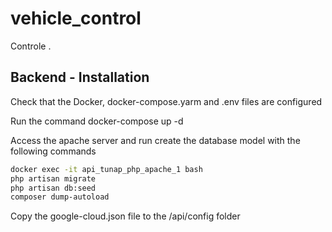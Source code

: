 # vehicle_control
Controle
.

## Backend - Installation

Check that the Docker, docker-compose.yarm and .env files are configured

Run the command docker-compose up -d

Access the apache server and run create the database model with the following commands

```bash
docker exec -it api_tunap_php_apache_1 bash
php artisan migrate
php artisan db:seed
composer dump-autoload

```

Copy the google-cloud.json file to the /api/config folder
